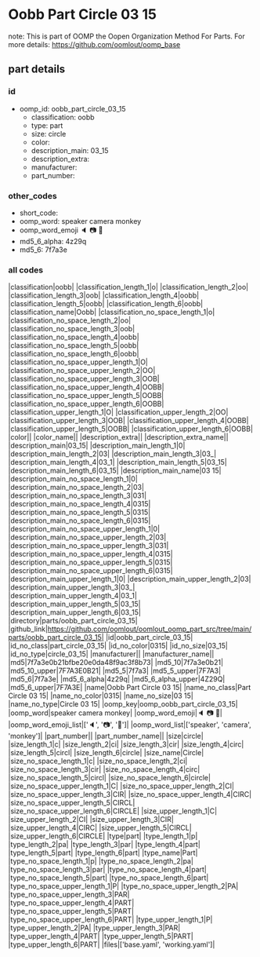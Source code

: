 # Oobb Part Circle 03 15  

note: This is part of OOMP the Oopen Organization Method For Parts. For more details: https://github.com/oomlout/oomp_base

##  part details





### id
* oomp_id: oobb_part_circle_03_15
  * classification: oobb
  * type: part
  * size: circle
  * color: 
  * description_main: 03_15
  * description_extra: 
  * manufacturer: 
  * part_number: 

### other_codes
* short_code: 
* oomp_word: speaker camera monkey
* oomp_word_emoji :speaker: :camera: :monkey:
* md5_6_alpha: 4z29q
* md5_6: 7f7a3e

### all codes 
|classification|oobb|
|classification_length_1|o|
|classification_length_2|oo|
|classification_length_3|oob|
|classification_length_4|oobb|
|classification_length_5|oobb|
|classification_length_6|oobb|
|classification_name|Oobb|
|classification_no_space_length_1|o|
|classification_no_space_length_2|oo|
|classification_no_space_length_3|oob|
|classification_no_space_length_4|oobb|
|classification_no_space_length_5|oobb|
|classification_no_space_length_6|oobb|
|classification_no_space_upper_length_1|O|
|classification_no_space_upper_length_2|OO|
|classification_no_space_upper_length_3|OOB|
|classification_no_space_upper_length_4|OOBB|
|classification_no_space_upper_length_5|OOBB|
|classification_no_space_upper_length_6|OOBB|
|classification_upper_length_1|O|
|classification_upper_length_2|OO|
|classification_upper_length_3|OOB|
|classification_upper_length_4|OOBB|
|classification_upper_length_5|OOBB|
|classification_upper_length_6|OOBB|
|color||
|color_name||
|description_extra||
|description_extra_name||
|description_main|03_15|
|description_main_length_1|0|
|description_main_length_2|03|
|description_main_length_3|03_|
|description_main_length_4|03_1|
|description_main_length_5|03_15|
|description_main_length_6|03_15|
|description_main_name|03 15|
|description_main_no_space_length_1|0|
|description_main_no_space_length_2|03|
|description_main_no_space_length_3|031|
|description_main_no_space_length_4|0315|
|description_main_no_space_length_5|0315|
|description_main_no_space_length_6|0315|
|description_main_no_space_upper_length_1|0|
|description_main_no_space_upper_length_2|03|
|description_main_no_space_upper_length_3|031|
|description_main_no_space_upper_length_4|0315|
|description_main_no_space_upper_length_5|0315|
|description_main_no_space_upper_length_6|0315|
|description_main_upper_length_1|0|
|description_main_upper_length_2|03|
|description_main_upper_length_3|03_|
|description_main_upper_length_4|03_1|
|description_main_upper_length_5|03_15|
|description_main_upper_length_6|03_15|
|directory|parts/oobb_part_circle_03_15|
|github_link|https://github.com/oomlout/oomlout_oomp_part_src/tree/main/parts/oobb_part_circle_03_15|
|id|oobb_part_circle_03_15|
|id_no_class|part_circle_03_15|
|id_no_color|0315|
|id_no_size|03_15|
|id_no_type|circle_03_15|
|manufacturer||
|manufacturer_name||
|md5|7f7a3e0b21bfbe20e0da48f9ac3f8b73|
|md5_10|7f7a3e0b21|
|md5_10_upper|7F7A3E0B21|
|md5_5|7f7a3|
|md5_5_upper|7F7A3|
|md5_6|7f7a3e|
|md5_6_alpha|4z29q|
|md5_6_alpha_upper|4Z29Q|
|md5_6_upper|7F7A3E|
|name|Oobb Part Circle 03 15|
|name_no_class|Part Circle 03 15|
|name_no_color|0315|
|name_no_size|03 15|
|name_no_type|Circle 03 15|
|oomp_key|oomp_oobb_part_circle_03_15|
|oomp_word|speaker camera monkey|
|oomp_word_emoji|:speaker: :camera: :monkey:|
|oomp_word_emoji_list|[':speaker:', ':camera:', ':monkey:']|
|oomp_word_list|['speaker', 'camera', 'monkey']|
|part_number||
|part_number_name||
|size|circle|
|size_length_1|c|
|size_length_2|ci|
|size_length_3|cir|
|size_length_4|circ|
|size_length_5|circl|
|size_length_6|circle|
|size_name|Circle|
|size_no_space_length_1|c|
|size_no_space_length_2|ci|
|size_no_space_length_3|cir|
|size_no_space_length_4|circ|
|size_no_space_length_5|circl|
|size_no_space_length_6|circle|
|size_no_space_upper_length_1|C|
|size_no_space_upper_length_2|CI|
|size_no_space_upper_length_3|CIR|
|size_no_space_upper_length_4|CIRC|
|size_no_space_upper_length_5|CIRCL|
|size_no_space_upper_length_6|CIRCLE|
|size_upper_length_1|C|
|size_upper_length_2|CI|
|size_upper_length_3|CIR|
|size_upper_length_4|CIRC|
|size_upper_length_5|CIRCL|
|size_upper_length_6|CIRCLE|
|type|part|
|type_length_1|p|
|type_length_2|pa|
|type_length_3|par|
|type_length_4|part|
|type_length_5|part|
|type_length_6|part|
|type_name|Part|
|type_no_space_length_1|p|
|type_no_space_length_2|pa|
|type_no_space_length_3|par|
|type_no_space_length_4|part|
|type_no_space_length_5|part|
|type_no_space_length_6|part|
|type_no_space_upper_length_1|P|
|type_no_space_upper_length_2|PA|
|type_no_space_upper_length_3|PAR|
|type_no_space_upper_length_4|PART|
|type_no_space_upper_length_5|PART|
|type_no_space_upper_length_6|PART|
|type_upper_length_1|P|
|type_upper_length_2|PA|
|type_upper_length_3|PAR|
|type_upper_length_4|PART|
|type_upper_length_5|PART|
|type_upper_length_6|PART|
|files|['base.yaml', 'working.yaml']|
